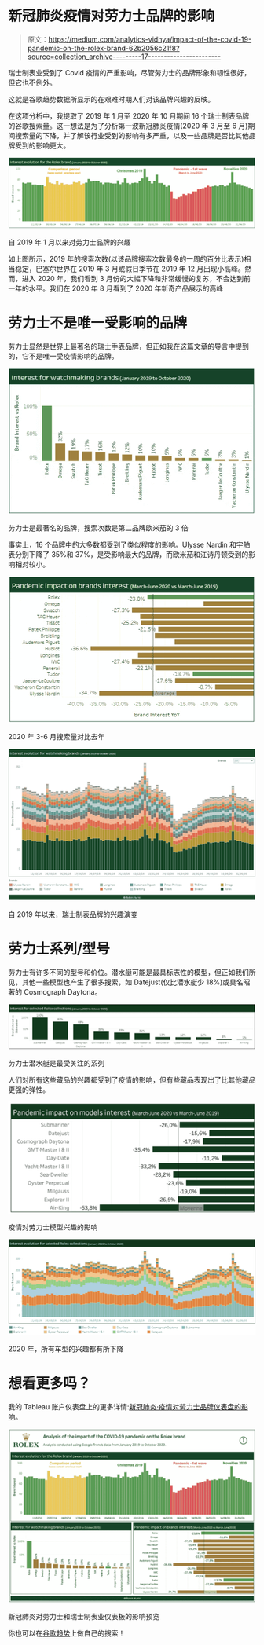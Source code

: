 # 新冠肺炎疫情对劳力士品牌的影响

> 原文：<https://medium.com/analytics-vidhya/impact-of-the-covid-19-pandemic-on-the-rolex-brand-62b2056c21f8?source=collection_archive---------17----------------------->

瑞士制表业受到了 Covid 疫情的严重影响，尽管劳力士的品牌形象和韧性很好，但它也不例外。

这就是谷歌趋势数据所显示的在艰难时期人们对该品牌兴趣的反映。

在这项分析中，我提取了 2019 年 1 月至 2020 年 10 月期间 16 个瑞士制表品牌的谷歌搜索量。这一想法是为了分析第一波新冠肺炎疫情(2020 年 3 月至 6 月)期间搜索量的下降，并了解该行业受到的影响有多严重，以及一些品牌是否比其他品牌受到的影响更大。

![](img/3d3a7328c352867b09c159ee7f7967b4.png)

自 2019 年 1 月以来对劳力士品牌的兴趣

如上图所示，2019 年的搜索次数(以该品牌搜索次数最多的一周的百分比表示)相当稳定，巴塞尔世界在 2019 年 3 月或假日季节在 2019 年 12 月出现小高峰。然而，进入 2020 年，我们看到 3 月份的大幅下降和非常缓慢的复苏，不会达到前一年的水平。我们在 2020 年 8 月看到了 2020 年新奇产品展示的高峰

# 劳力士不是唯一受影响的品牌

劳力士显然是世界上最著名的瑞士手表品牌，但正如我在这篇文章的导言中提到的，它不是唯一受疫情影响的品牌。

![](img/ba73ce478afe9a2443496a2d8ca5af1b.png)

劳力士是最著名的品牌，搜索次数是第二品牌欧米茄的 3 倍

事实上，16 个品牌中的大多数都受到了类似程度的影响。Ulysse Nardin 和宇舶表分别下降了 35%和 37%，是受影响最大的品牌，而欧米茄和江诗丹顿受到的影响相对较小。

![](img/268a8f869735794b9ed91bd930a3e930.png)

2020 年 3-6 月搜索量对比去年

![](img/7f45d69df2078ad43c2465a23266f9d1.png)

自 2019 年以来，瑞士制表品牌的兴趣演变

# 劳力士系列/型号

劳力士有许多不同的型号和价位。潜水艇可能是最具标志性的模型，但正如我们所见，其他一些模型也产生了很多搜索，如 Datejust(仅比潜水艇少 18%)或臭名昭著的 Cosmograph Daytona。

![](img/347c88c954209f733ba26a4ce646b122.png)

劳力士潜水艇是最受关注的系列

人们对所有这些藏品的兴趣都受到了疫情的影响，但有些藏品表现出了比其他藏品更强的弹性。

![](img/c4f3dc4409c595ac7956b18f1fafad5d.png)

疫情对劳力士模型兴趣的影响

![](img/7c5edf4872a9ffe59bb0ac20332fb63b.png)

2020 年，所有车型的兴趣都有所下降

# 想看更多吗？

我的 Tableau 账户仪表盘上的更多详情:[新冠肺炎·疫情对劳力士品牌仪表盘的影响](https://public.tableau.com/profile/robin.hurni#!/vizhome/Rolex-Analysisoftheinterestforthebrandduringthepandemic/Rolex)。

![](img/a25207d59ba5c63ec5ea4fb9b3d528ba.png)

新冠肺炎对劳力士和瑞士制表业仪表板的影响预览

你也可以在[谷歌趋势](https://trends.google.com/)上做自己的搜索！